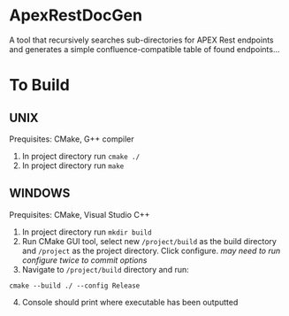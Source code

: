 # ApexRestDocGen
A tool that recursively searches sub-directories for APEX Rest endpoints and generates a simple confluence-compatible table of found endpoints...

# To Build
## UNIX 
Prequisites: CMake, G++ compiler 

1. In project directory run `cmake ./`
2. In project directory run `make`

## WINDOWS
Prequisites: CMake, Visual Studio C++

1. In project directory run `mkdir build`
2. Run CMake GUI tool, select new `/project/build` as the build directory and `/project` as the project directory. Click configure. *may need to run configure twice to commit options*
3. Navigate to `/project/build` directory and run:
```
cmake --build ./ --config Release
```
4. Console should print where executable has been outputted
